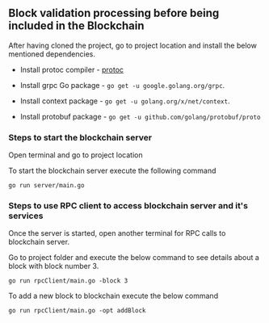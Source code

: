## Block validation processing before being included in the Blockchain
After having cloned the project, go to project location and install the below mentioned dependencies.

- Install protoc compiler - [protoc](https://github.com/protocolbuffers/protobuf/releases)

- Install grpc Go package - `go get -u google.golang.org/grpc`.

- Install context package - `go get -u golang.org/x/net/context`.

- Install protobuf package - `go get -u github.com/golang/protobuf/proto`

### Steps to start the blockchain server

Open terminal and go to project location

To start the blockchain server execute the following command
```
go run server/main.go
```

### Steps to use RPC client to access blockchain server and it's services

Once the server is started, open another terminal for RPC calls to blockchain server.

Go to project folder and execute the below command to see details about a block with block number 3.
```
go run rpcClient/main.go -block 3
```
To add a new block to blockchain execute the below command
```
go run rpcClient/main.go -opt addBlock
```





